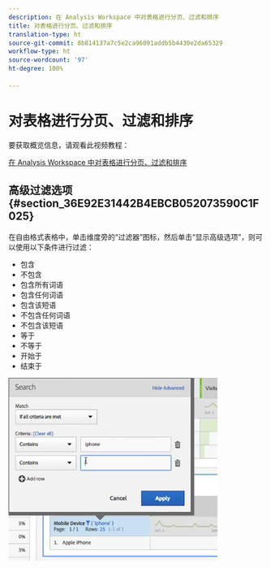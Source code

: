 ```yaml
---
description: 在 Analysis Workspace 中对表格进行分页、过滤和排序
title: 对表格进行分页、过滤和排序
translation-type: ht
source-git-commit: 8b814137a7c5e2ca96091addb5b4430e2da65329
workflow-type: ht
source-wordcount: '97'
ht-degree: 100%

---
```



# 对表格进行分页、过滤和排序

要获取概览信息，请观看此视频教程：

[在 Analysis Workspace 中对表格进行分页、过滤和排序](https://docs.adobe.com/help/en/analytics-learn/tutorials/analysis-workspace/building-freeform-tables/pagination-filtering-sorting-tables.html)

## 高级过滤选项 {#section_36E92E31442B4EBCB052073590C1F025}

在自由格式表格中，单击维度旁的“过滤器”图标，然后单击“显示高级选项”，则可以使用以下条件进行过滤：

* 包含
* 不包含
* 包含所有词语
* 包含任何词语
* 包含该短语
* 不包含任何词语
* 不包含该短语
* 等于
* 不等于
* 开始于
* 结束于

![](assets/advanced-filter.png)

